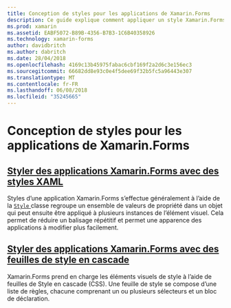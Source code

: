```yaml
---
title: Conception de styles pour les applications de Xamarin.Forms
description: Ce guide explique comment appliquer un style Xamarin.Forms applications à l’aide de styles XAML et à l’aide de feuilles de Style en cascade.
ms.prod: xamarin
ms.assetid: EABF5072-B89B-4356-B7B3-1C6B40358926
ms.technology: xamarin-forms
author: davidbritch
ms.author: dabritch
ms.date: 28/04/2018
ms.openlocfilehash: 4169c13b45975fabac6cbf169f2a2d6c3e156ec3
ms.sourcegitcommit: 66682dd8e93c0e4f5dee69f32b5fc5a96443e307
ms.translationtype: MT
ms.contentlocale: fr-FR
ms.lasthandoff: 06/08/2018
ms.locfileid: "35245665"
---
```

# <a name="styling-xamarinforms-apps"></a>Conception de styles pour les applications de Xamarin.Forms

## <a name="styling-xamarinforms-apps-using-xaml-stylesxamlindexmd"></a>[Styler des applications Xamarin.Forms avec des styles XAML](xaml/index.md)

Styles d’une application Xamarin.Forms s’effectue généralement à l’aide de la [ `Style` ](https://developer.xamarin.com/api/type/Xamarin.Forms.Style/) classe regroupe un ensemble de valeurs de propriété dans un objet qui peut ensuite être appliqué à plusieurs instances de l’élément visuel. Cela permet de réduire un balisage répétitif et permet une apparence des applications à modifier plus facilement.

## <a name="styling-xamarinforms-apps-using-cascading-style-sheetscssindexmd"></a>[Styler des applications Xamarin.Forms avec des feuilles de style en cascade](css/index.md)

Xamarin.Forms prend en charge les éléments visuels de style à l’aide de feuilles de Style en cascade (CSS). Une feuille de style se compose d’une liste de règles, chacune comprenant un ou plusieurs sélecteurs et un bloc de déclaration.
